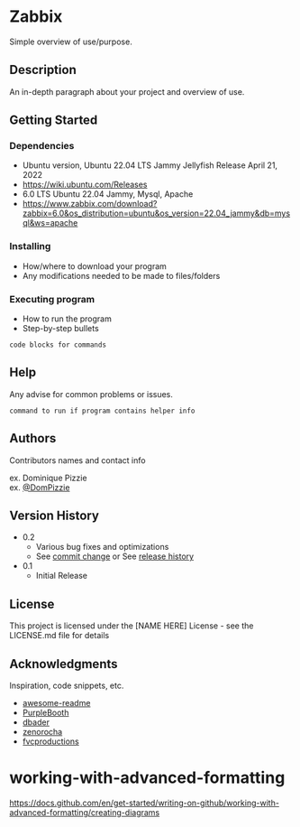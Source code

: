 # Zabbix

Simple overview of use/purpose.

## Description

An in-depth paragraph about your project and overview of use.

## Getting Started

### Dependencies

* Ubuntu version, Ubuntu 22.04 LTS Jammy Jellyfish Release April 21, 2022
* https://wiki.ubuntu.com/Releases
* 6.0 LTS Ubuntu 22.04 Jammy, Mysql, Apache
* https://www.zabbix.com/download?zabbix=6.0&os_distribution=ubuntu&os_version=22.04_jammy&db=mysql&ws=apache

### Installing

* How/where to download your program
* Any modifications needed to be made to files/folders

### Executing program

* How to run the program
* Step-by-step bullets
```
code blocks for commands
```

## Help

Any advise for common problems or issues.
```
command to run if program contains helper info
```

## Authors

Contributors names and contact info

ex. Dominique Pizzie  
ex. [@DomPizzie](https://twitter.com/dompizzie)

## Version History

* 0.2
    * Various bug fixes and optimizations
    * See [commit change]() or See [release history]()
* 0.1
    * Initial Release

## License

This project is licensed under the [NAME HERE] License - see the LICENSE.md file for details

## Acknowledgments

Inspiration, code snippets, etc.
* [awesome-readme](https://github.com/matiassingers/awesome-readme)
* [PurpleBooth](https://gist.github.com/PurpleBooth/109311bb0361f32d87a2)
* [dbader](https://github.com/dbader/readme-template)
* [zenorocha](https://gist.github.com/zenorocha/4526327)
* [fvcproductions](https://gist.github.com/fvcproductions/1bfc2d4aecb01a834b46)

# working-with-advanced-formatting
https://docs.github.com/en/get-started/writing-on-github/working-with-advanced-formatting/creating-diagrams
